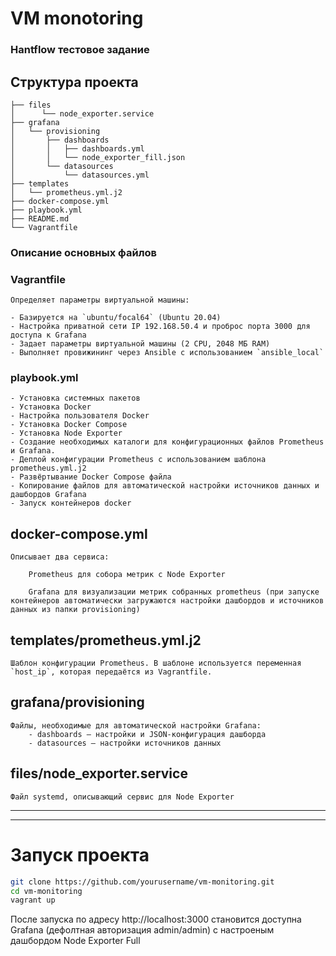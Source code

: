 # VM monotoring

### Hantflow тестовое задание

## Структура проекта

```
├── files
│      └── node_exporter.service
├── grafana
│   └── provisioning
│       ├── dashboards
│       │   ├── dashboards.yml
│       │   └── node_exporter_fill.json
│       └── datasources
│           └── datasources.yml
├── templates
│   └── prometheus.yml.j2
├── docker-compose.yml
├── playbook.yml
├── README.md
└── Vagrantfile
```

### Описание основных файлов

### Vagrantfile

```
Определяет параметры виртуальной машины:

- Базируется на `ubuntu/focal64` (Ubuntu 20.04)
- Настройка приватной сети IP 192.168.50.4 и проброс порта 3000 для доступа к Grafana
- Задает параметры виртуальной машины (2 CPU, 2048 МБ RAM)
- Выполняет провижининг через Ansible с использованием `ansible_local`
```

### playbook.yml

```
- Установка системных пакетов
- Установка Docker
- Настройка пользователя Docker
- Установка Docker Compose
- Установка Node Exporter
- Создание необходимых каталоги для конфигурационных файлов Prometheus и Grafana.
- Деплой конфигурации Prometheus с использованием шаблона prometheus.yml.j2
- Развёртывание Docker Compose файла
- Копирование файлов для автоматической настройки источников данных и дашбордов Grafana
- Запуск контейнеров docker
```

## docker-compose.yml

```
Описывает два сервиса:

    Prometheus для собора метрик с Node Exporter

    Grafana для визуализации метрик собранных prometheus (при запуске контейнеров автоматически загружаются настройки дашбордов и источников данных из папки provisioning)
```

## templates/prometheus.yml.j2

```
Шаблон конфигурации Prometheus. В шаблоне используется переменная `host_ip`, которая передаётся из Vagrantfile.
```

## grafana/provisioning

```
Файлы, необходимые для автоматической настройки Grafana:
    - dashboards – настройки и JSON-конфигурация дашборда
    - datasources – настройки источников данных
```

## files/node_exporter.service

```
Файл systemd, описывающий сервис для Node Exporter
```

---

---

# Запуск проекта

```bash
git clone https://github.com/yourusername/vm-monitoring.git
cd vm-monitoring
vagrant up
```

После запуска по адресу http://localhost:3000 становится доступна Grafana (дефолтная авторизация admin/admin) с настроеным дашбордом Node Exporter Full
